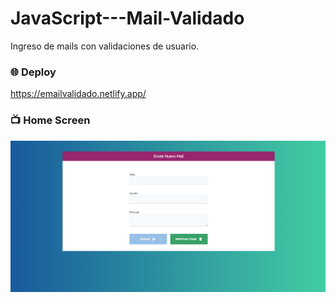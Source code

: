 # JavaScript---Mail-Validado

Ingreso de mails con validaciones de usuario.

### :globe_with_meridians: Deploy
https://emailvalidado.netlify.app/

### :tv: Home Screen 
![home](/assets/homescreen-formularioValidado.PNG)
